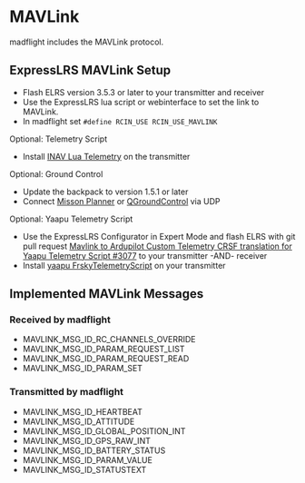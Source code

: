 # MAVLink

madflight includes the MAVLink protocol. 

## ExpressLRS MAVLink Setup

- Flash ELRS version 3.5.3 or later to your transmitter and receiver
- Use the ExpressLRS lua script or webinterface to set the link to MAVLink.
- In madflight set `#define RCIN_USE RCIN_USE_MAVLINK`

Optional: Telemetry Script

- Install [INAV Lua Telemetry](https://github.com/iNavFlight/OpenTX-Telemetry-Widget) on the transmitter

Optional: Ground Control

- Update the backpack to version 1.5.1 or later 
- Connect [Misson Planner](https://ardupilot.org/planner/) or [QGroundControl](https://qgroundcontrol.com/) via UDP

Optional: Yaapu Telemetry Script

- Use the ExpressLRS Configurator in Expert Mode and flash ELRS with git pull request [Mavlink to Ardupilot Custom Telemetry CRSF translation for Yaapu Telemetry Script #3077](https://github.com/ExpressLRS/ExpressLRS/pull/3077) to your transmitter -AND- receiver
- Install [yaapu FrskyTelemetryScript](https://github.com/yaapu/FrskyTelemetryScript) on your transmitter

## Implemented MAVLink Messages

### Received by madflight

- MAVLINK_MSG_ID_RC_CHANNELS_OVERRIDE
- MAVLINK_MSG_ID_PARAM_REQUEST_LIST
- MAVLINK_MSG_ID_PARAM_REQUEST_READ
- MAVLINK_MSG_ID_PARAM_SET

### Transmitted by madflight

- MAVLINK_MSG_ID_HEARTBEAT
- MAVLINK_MSG_ID_ATTITUDE
- MAVLINK_MSG_ID_GLOBAL_POSITION_INT
- MAVLINK_MSG_ID_GPS_RAW_INT
- MAVLINK_MSG_ID_BATTERY_STATUS
- MAVLINK_MSG_ID_PARAM_VALUE
- MAVLINK_MSG_ID_STATUSTEXT
